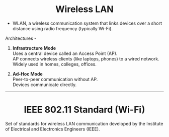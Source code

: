 



# <center> Wireless LAN
- WLAN, a wireless communication system that links devices over a short distance using radio frequency (typically Wi-Fi).

Architectures - 

1. **Infrastructure Mode**  
Uses a central device called an Access Point (AP).  
AP connects wireless clients (like laptops, phones) to a wired network.  
Widely used in homes, colleges, offices.

2. **Ad-Hoc Mode**   
Peer-to-peer communication without AP.  
Devices communicate directly.

---

# <center>IEEE 802.11 Standard (Wi-Fi)
Set of standards for wireless LAN communication developed by the Institute of Electrical and Electronics Engineers (IEEE).